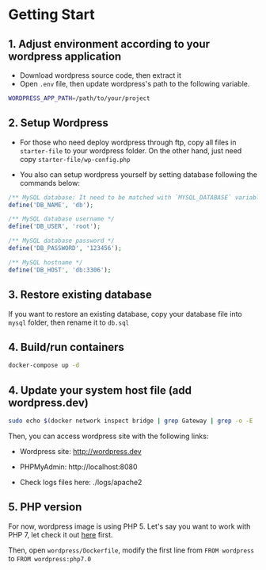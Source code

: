 # Getting Start

## 1. Adjust environment according to your wordpress application
- Download wordpress source code, then extract it
- Open `.env` file, then update wordpress's path to the following variable.

```sh
WORDPRESS_APP_PATH=/path/to/your/project
```

## 2. Setup Wordpress
- For those who need deploy wordpress through ftp, copy all files in `starter-file` to your wordpress folder. On the other hand, just need copy `starter-file/wp-config.php`

- You also can setup wordpress yourself by setting database following the commands below:

```php
/** MySQL database: It need to be matched with `MYSQL_DATABASE` variable in `.env` file */
define('DB_NAME', 'db');

/** MySQL database username */
define('DB_USER', 'root');

/** MySQL database password */
define('DB_PASSWORD', '123456');

/** MySQL hostname */
define('DB_HOST', 'db:3306');
```

## 3. Restore existing database

If you want to restore an existing database, copy your database file into `mysql` folder, then rename it to `db.sql`

## 4. Build/run containers
```sh
docker-compose up -d
```

## 4. Update your system host file (add wordpress.dev)

```bash
sudo echo $(docker network inspect bridge | grep Gateway | grep -o -E '[0-9\.]+') "wordpress.dev" >> /etc/hosts
```

Then, you can access wordpress site with the following links:

- Wordpress site: http://wordpress.dev

- PHPMyAdmin: http://localhost:8080

- Check logs files here: ./logs/apache2

## 5. PHP version

For now, wordpress image is using PHP 5. Let's say you want to work with PHP 7, let check it out [here](https://hub.docker.com/_/wordpress/) first.

Then, open `wordpress/Dockerfile`, modify the first line  from `FROM wordpress` to `FROM wordpress:php7.0`